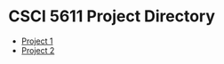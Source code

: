 # CSCI 5611 Project Directory

* [Project 1](csci-5611/project1/index.md)
* [Project 2](csci-5611/project2/index.md)